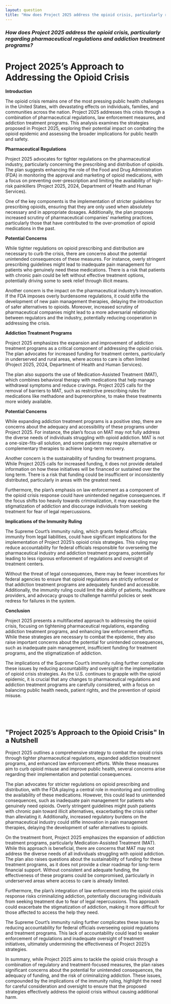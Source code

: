 ```yaml
---
layout: question
title: "How does Project 2025 address the opioid crisis, particularly regarding pharmaceutical regulations and addiction treatment programs?"
---
```


### *How does Project 2025 address the opioid crisis, particularly regarding pharmaceutical regulations and addiction treatment programs?*


# Project 2025’s Approach to Addressing the Opioid Crisis

**Introduction**

The opioid crisis remains one of the most pressing public health challenges in the United States, with devastating effects on individuals, families, and communities across the nation. Project 2025 addresses this crisis through a combination of pharmaceutical regulations, law enforcement measures, and addiction treatment programs. This analysis examines the strategies proposed in Project 2025, exploring their potential impact on combating the opioid epidemic and assessing the broader implications for public health and safety.

**Pharmaceutical Regulations**

Project 2025 advocates for tighter regulations on the pharmaceutical industry, particularly concerning the prescribing and distribution of opioids. The plan suggests enhancing the role of the Food and Drug Administration (FDA) in monitoring the approval and marketing of opioid medications, with a focus on preventing over-prescription and limiting the availability of high-risk painkillers (Project 2025, 2024, Department of Health and Human Services).

One of the key components is the implementation of stricter guidelines for prescribing opioids, ensuring that they are only used when absolutely necessary and in appropriate dosages. Additionally, the plan proposes increased scrutiny of pharmaceutical companies’ marketing practices, particularly those that have contributed to the over-promotion of opioid medications in the past.

**Potential Concerns**

While tighter regulations on opioid prescribing and distribution are necessary to curb the crisis, there are concerns about the potential unintended consequences of these measures. For instance, overly stringent prescribing guidelines might lead to inadequate pain management for patients who genuinely need these medications. There is a risk that patients with chronic pain could be left without effective treatment options, potentially driving some to seek relief through illicit means.

Another concern is the impact on the pharmaceutical industry’s innovation. If the FDA imposes overly burdensome regulations, it could stifle the development of new pain management therapies, delaying the introduction of safer alternatives to opioids. Moreover, increased scrutiny of pharmaceutical companies might lead to a more adversarial relationship between regulators and the industry, potentially reducing cooperation in addressing the crisis.

**Addiction Treatment Programs**

Project 2025 emphasizes the expansion and improvement of addiction treatment programs as a critical component of addressing the opioid crisis. The plan advocates for increased funding for treatment centers, particularly in underserved and rural areas, where access to care is often limited (Project 2025, 2024, Department of Health and Human Services).

The plan also supports the use of Medication-Assisted Treatment (MAT), which combines behavioral therapy with medications that help manage withdrawal symptoms and reduce cravings. Project 2025 calls for the removal of barriers to MAT, such as restrictive prescribing rules for medications like methadone and buprenorphine, to make these treatments more widely available.

**Potential Concerns**

While expanding addiction treatment programs is a positive step, there are concerns about the adequacy and accessibility of these programs under Project 2025. For instance, the plan’s focus on MAT may not fully address the diverse needs of individuals struggling with opioid addiction. MAT is not a one-size-fits-all solution, and some patients may require alternative or complementary therapies to achieve long-term recovery.

Another concern is the sustainability of funding for treatment programs. While Project 2025 calls for increased funding, it does not provide detailed information on how these initiatives will be financed or sustained over the long term. There is a risk that funding could be insufficient or inconsistently distributed, particularly in areas with the greatest need.

Furthermore, the plan’s emphasis on law enforcement as a component of the opioid crisis response could have unintended negative consequences. If the focus shifts too heavily towards criminalization, it may exacerbate the stigmatization of addiction and discourage individuals from seeking treatment for fear of legal repercussions.

**Implications of the Immunity Ruling**

The Supreme Court’s immunity ruling, which grants federal officials immunity from legal liabilities, could have significant implications for the implementation of Project 2025’s opioid crisis strategies. This ruling may reduce accountability for federal officials responsible for overseeing the pharmaceutical industry and addiction treatment programs, potentially leading to less rigorous enforcement of regulations and oversight of treatment centers.

Without the threat of legal consequences, there may be fewer incentives for federal agencies to ensure that opioid regulations are strictly enforced or that addiction treatment programs are adequately funded and accessible. Additionally, the immunity ruling could limit the ability of patients, healthcare providers, and advocacy groups to challenge harmful policies or seek redress for failures in the system.

**Conclusion**

Project 2025 presents a multifaceted approach to addressing the opioid crisis, focusing on tightening pharmaceutical regulations, expanding addiction treatment programs, and enhancing law enforcement efforts. While these strategies are necessary to combat the epidemic, they also raise important concerns about the potential for unintended consequences, such as inadequate pain management, insufficient funding for treatment programs, and the stigmatization of addiction.

The implications of the Supreme Court’s immunity ruling further complicate these issues by reducing accountability and oversight in the implementation of opioid crisis strategies. As the U.S. continues to grapple with the opioid epidemic, it is crucial that any changes to pharmaceutical regulations and addiction treatment programs are carefully considered, with a focus on balancing public health needs, patient rights, and the prevention of opioid misuse.

<br><br><br>

## <span id="nutshell">"Project 2025’s Approach to the Opioid Crisis" In a Nutshell</span>

Project 2025 outlines a comprehensive strategy to combat the opioid crisis through tighter pharmaceutical regulations, expanded addiction treatment programs, and enhanced law enforcement efforts. While these measures aim to curb opioid misuse and improve public health, several concerns arise regarding their implementation and potential consequences.

The plan advocates for stricter regulations on opioid prescribing and distribution, with the FDA playing a central role in monitoring and controlling the availability of these medications. However, this could lead to unintended consequences, such as inadequate pain management for patients who genuinely need opioids. Overly stringent guidelines might push patients with chronic pain toward illicit alternatives, exacerbating the crisis rather than alleviating it. Additionally, increased regulatory burdens on the pharmaceutical industry could stifle innovation in pain management therapies, delaying the development of safer alternatives to opioids.

On the treatment front, Project 2025 emphasizes the expansion of addiction treatment programs, particularly Medication-Assisted Treatment (MAT). While this approach is beneficial, there are concerns that MAT may not address the diverse needs of all individuals struggling with opioid addiction. The plan also raises questions about the sustainability of funding for these treatment programs, as it does not provide a clear roadmap for long-term financial support. Without consistent and adequate funding, the effectiveness of these programs could be compromised, particularly in underserved areas where access to care is already limited.

Furthermore, the plan’s integration of law enforcement into the opioid crisis response risks criminalizing addiction, potentially discouraging individuals from seeking treatment due to fear of legal repercussions. This approach could exacerbate the stigmatization of addiction, making it more difficult for those affected to access the help they need.

The Supreme Court’s immunity ruling further complicates these issues by reducing accountability for federal officials overseeing opioid regulations and treatment programs. This lack of accountability could lead to weaker enforcement of regulations and inadequate oversight of treatment initiatives, ultimately undermining the effectiveness of Project 2025’s strategies.

In summary, while Project 2025 aims to tackle the opioid crisis through a combination of regulatory and treatment-focused measures, the plan raises significant concerns about the potential for unintended consequences, the adequacy of funding, and the risk of criminalizing addiction. These issues, compounded by the implications of the immunity ruling, highlight the need for careful consideration and oversight to ensure that the proposed strategies effectively address the opioid crisis without causing additional harm.
